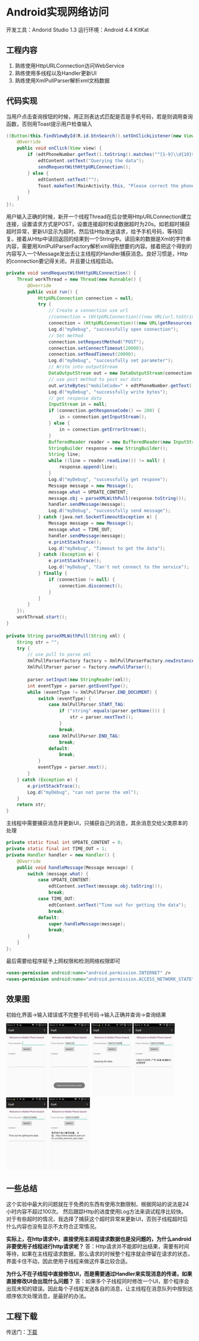 # Android实现网络访问

开发工具：Andorid Studio 1.3
运行环境：Android 4.4 KitKat

## 工程内容

1)	 熟练使用HttpURLConnection访问WebService
2)	 熟练使用多线程以及Handler更新UI
3)	 熟练使用XmlPullParser解析xml文档数据

## 代码实现

当用户点击查询按钮的时候，用正则表达式匹配是否是手机号码，若是则调用查询函数，否则用Toast提示用户检查输入

```java
((Button)this.findViewById(R.id.btnSearch)).setOnClickListener(new View.OnClickListener() {
    @Override
    public void onClick(View view) {
        if (edtPhoneNumber.getText().toString().matches("^[1-9]\\d{10}$")) {
            edtContent.setText("Querying the data");
            sendRequestWithHttpURLConnection();
        } else {
            edtContent.setText("");
            Toast.makeText(MainActivity.this, "Please correct the phone number", Toast.LENGTH_SHORT).show();
        }
    }
});
```

用户输入正确的时候，新开一个线程Thread在后台使用HttpURLConnection建立连接，设置请求方式是POST，设置连接超时和读数据超时为20s。如若超时捕获超时异常，更新UI显示为超时。然后往Http发送请求，给予手机号码，等待回复。接着从Http中读回返回的结果到一个String中。读回来的数据是Xml的字符串内容，需要用XmlPullParserFactory解析xml得到想要的内容。接着把这个得到的内容写入一个Message发出去让主线程的Handler捕获消息。良好习惯是，Http的connection要记得关闭，并且要让线程启动。

```java
private void sendRequestWithHttpURLConnection() {
    Thread workThread = new Thread(new Runnable() {
        @Override
        public void run() {
            HttpURLConnection connection = null;
            try {
                // Create a connection use url
                //connection = (HttpURLConnection)((new URL(url.toString()).openConnection()));
                connection = (HttpURLConnection)((new URL(getResources().getString(R.string.webService)).openConnection()));
                Log.d("myDebug", "successfully open connection");
                // Set method
                connection.setRequestMethod("POST");
                connection.setConnectTimeout(20000);
                connection.setReadTimeout(20000);
                Log.d("myDebug", "successfully set parameter");
                // Write into outputStream
                DataOutputStream out = new DataOutputStream(connection.getOutputStream());
                // use post method to post our data
                out.writeBytes("mobileCode=" + edtPhoneNumber.getText().toString() + "&userID=");
                Log.d("myDebug", "successfully write bytes");
                // get response data
                InputStream in = null;
                if (connection.getResponseCode() == 200) {
                    in = connection.getInputStream();
                } else {
                    in = connection.getErrorStream();
                }
                BufferedReader reader = new BufferedReader(new InputStreamReader(in));
                StringBuilder response = new StringBuilder();
                String line;
                while ((line = reader.readLine()) != null) {
                    response.append(line);
                }
                Log.d("myDebug", "successfully get respone");
                Message message = new Message();
                message.what = UPDATE_CONTENT;
                message.obj = parseXMLWithPull(response.toString());
                handler.sendMessage(message);
                Log.d("myDebug", "successfully send message");
            } catch (java.net.SocketTimeoutException e) {
                Message message = new Message();
                message.what = TIME_OUT;
                handler.sendMessage(message);
                e.printStackTrace();
                Log.d("myDebug", "Timeout to get the data");
            } catch (Exception e) {
                e.printStackTrace();
                Log.d("myDebug", "Can't not connect to the service");
            } finally {
                if (connection != null) {
                    connection.disconnect();
                }
            }
        }
    });
    workThread.start();
}

private String parseXMLWithPull(String xml) {
    String str = "";
    try {
        // use pull to parse xml
        XmlPullParserFactory factory = XmlPullParserFactory.newInstance();
        XmlPullParser parser = factory.newPullParser();

        parser.setInput(new StringReader(xml));
        int eventType = parser.getEventType();
        while (eventType != XmlPullParser.END_DOCUMENT) {
            switch (eventType) {
                case XmlPullParser.START_TAG:
                    if ("string".equals(parser.getName())) {
                        str = parser.nextText();
                    }
                    break;
                case XmlPullParser.END_TAG:
                    break;
                default:
                    break;
            }
            eventType = parser.next();
        }
    } catch (Exception e) {
        e.printStackTrace();
        Log.d("myDebug", "can not parse the xml");
    }
    return str;
}
```

主线程中需要捕获消息并更新UI，只捕获自己的消息，其余消息交给父类原本的处理

```java
private static final int UPDATE_CONTENT = 0;
private static final int TIME_OUT = 1;
private Handler handler = new Handler() {
    @Override
    public void handleMessage(Message message) {
        switch (message.what) {
            case UPDATE_CONTENT:
                edtContent.setText(message.obj.toString());
                break;
            case TIME_OUT:
                edtContent.setText("Time out for getting the data");
                break;
            default:
                super.handleMessage(message);
                break;
        }
    }
};
```

最后需要给程序赋予上网权限和检测网络权限即可

```xml
<uses-permission android:name="android.permission.INTERNET" />
<uses-permission android:name="android.permission.ACCESS_NETWORK_STATE" />
```

## 效果图

初始化界面->输入错误或不完整手机号码->输入正确并查询->查询结果

<img src="/images/wsine-blog-image372.png" alt="cant show" style="display: inline-block; width: 22%; " /> <img src="/images/wsine-blog-image373.png" alt="cant show" style="display: inline-block; width: 22%; " /> <img src="/images/wsine-blog-image374.png" alt="cant show" style="display: inline-block; width: 22%; " /> <img src="/images/wsine-blog-image375.png" alt="cant show" style="display: inline-block; width: 22%; " />
<img src="/images/wsine-blog-image376.png" alt="cant show" style="display: inline-block; width: 22%; " /> <img src="/images/wsine-blog-image377.png" alt="cant show" style="display: inline-block; width: 22%; " />

## 一些总结

这个实验中最大的问题就在于免费的东西有使用次数限制，根据网站的说法是24小时内容不超过100次。
然后跟踪Http的进度使用Log方法来调试程序比较快。
对于有些超时的情况，我选择了捕获这个超时异常来更新UI，否则子线程超时后什么内容也没有显示不太符合正常情况。

**实际上，在http请求中，直接使用主进程请求数据也是没问题的，为什么android非要使用子线程进行http请求呢？**
答：Http请求并不能即时出结果，需要有时间等待，如果在主线程请求数据，那么请求的时候整个程序就会停留在请求的状态，界面卡住不动，因此使用子线程来做这件事比较合适。

**为什么不在子线程中直接修改UI，而是需要通过Handler来实现消息的传递，如果直接修改UI会出现什么问题？**
答：如果多个子线程同时修改一个UI，那个程序会出现未知的错误。因此每个子线程发送各自的消息，让主线程在消息队列中按到达顺序依次处理消息，是最好的办法。


## 工程下载

传送门：[下载](http://pan.baidu.com/s/1dEoEVgl)